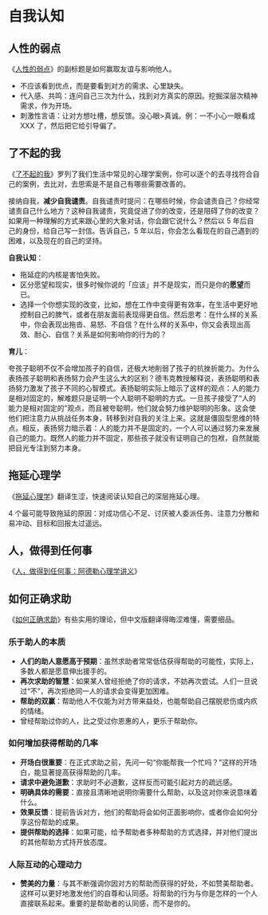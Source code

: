 # 自我认知

## 人性的弱点

《[人性的弱点](https://book.douban.com/subject/25985683/)》的副标题是如何赢取友谊与影响他人。

- 不应该看到优点，而是要看到对方的需求、心里缺失。
- 代入感、共鸣：连问自己三次为什么，找到对方真实的原因。挖掘深层次精神需求，作为开场。
- 刺激性言语：让对方想吐槽，想反馈。没心眼>真诚。例：一不小心一眼看成 XXX 了，然后把它给引导偏了。

## 了不起的我

《[了不起的我](https://book.douban.com/subject/34836531/)》罗列了我们生活中常见的心理学案例，你可以逐个的去寻找符合自己的案例，去比对，去思索是不是自己有哪些需要改善的。

接纳自我，**减少自我谴责**。自我谴责时提问：在哪些时候，你会谴责自己？你经常谴责自己什么地方？这种自我谴责，究竟促进了你的改变，还是阻碍了你的改变？如果用一种理解的方式来跟心里的大象对话，你会跟它说什么？然后以 5 年后自己的身份，给自己写一封信。告诉自己，5 年以后，你会怎么看现在的自己遇到的困难，以及现在的自己的坚持。

**自我认知**：

- 拖延症的内核是害怕失败。
- 区分愿望和现实，很多时候你说的「应该」并不是现实，而只是你的**愿望**而已。
- 选择一个你想实现的改变，比如，想在工作中变得更有效率，在生活中更好地控制自己的脾气，或者在朋友面前表现得更自信。然后思考：在什么样的关系中，你会表现出拖沓、易怒、不自信？在什么样的关系中，你又会表现出高效、耐心、自信？关系是如何影响你的行为的？

**育儿**：

夸孩子聪明不仅不会增加孩子的自信，还极大地削弱了孩子的抗挫折能力。为什么表扬孩子聪明和表扬努力会产生这么大的区别？德韦克教授解释说，表扬聪明和表扬努力激发了孩子不同的心智模式。表扬聪明实际上暗示了这样的观点：人的能力是相对固定的，解难题只是证明一个人聪明不聪明的方式。一旦孩子接受了“人的能力是相对固定的”观点，而且被夸聪明，他们就会努力维护聪明的形象。这会使他们把注意力从挑战任务本身，转移到对自我的关注上来。这就是僵固型思维的特点。相反，表扬努力暗示着：人的能力并不是固定的，一个人可以通过努力来发展自己的能力。既然人的能力并不固定，那些孩子就没有证明自己的包袱，自然就能把目光专注到努力本身。

## 拖延心理学

《[拖延心理学](https://book.douban.com/subject/4180711/)》翻译生涩，快速阅读认知自己的深层拖延心理。

4 个最可能导致拖延的原因：对成功信心不足、讨厌被人委派任务、注意力分散和易冲动、目标和回报太过遥远。

## 人，做得到任何事

《[人，做得到任何事：阿德勒心理学讲义](https://book.douban.com/subject/30178616/)》

## 如何正确求助

《[如何正确求助](https://book.douban.com/subject/35620506/)》有些实用的理论，但中文版翻译得晦涩难懂，需要细品。

### 乐于助人的本质

- **人们的助人意愿高于预期**：虽然求助者常常低估获得帮助的可能性，实际上，多数人都是愿意伸出援手的。
- **再次求助的智慧**：如果某人曾经拒绝了你的请求，不妨再次尝试。人们一旦说过“不”，再次拒绝同一人的请求会变得更加困难。
- **帮助的双赢**：帮助他人不仅能为对方带来益处，也能帮助自己摆脱悲伤或内疚的情绪。
- 曾经帮助过你的人，比之受过你恩惠的人，更乐于帮助你。

### 如何增加获得帮助的几率

- **开场白很重要**：在正式求助之前，先问一句“你能帮我一个忙吗？”这样的开场白，能显著提高获得帮助的几率。
- **请求中避免道歉**：求助时不必道歉，这样反而可能引起对方的疏远感。
- **明确具体的需要**：直接且清晰地说明你需要什么帮助，以及这对你来说意味着什么。
- **效果反馈**：提前告诉对方，他们的帮助将会如何正面影响你，或者你会如何分享这份帮助的成果。
- **提供帮助的选择**：如果可能，给予帮助者多种帮助的方式选择，并对他们提出的其他帮助方式持开放态度。

### 人际互动的心理动力

- **赞美的力量**：与其不断强调你因对方的帮助而获得的好处，不如赞美帮助者。这样可以更好地激发他们的自尊和认同感。将帮助的行为与你是怎样的一个人直接联系起来。重要的是帮助者的认同感，而不是你的。

